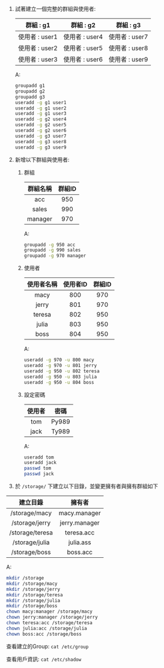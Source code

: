 1. 試著建立一個完整的群組與使用者:

   |   群組 : g1    |   群組 : g2    |   群組 : g3    |
   | :------------: | :------------: | :------------: |
   | 使用者 : user1 | 使用者 : user4 | 使用者 : user7 |
   | 使用者 : user2 | 使用者 : user5 | 使用者 : user8 |
   | 使用者 : user3 | 使用者 : user6 | 使用者 : user9 |

   A:

   ```sh
   groupadd g1
   groupadd g2
   groupadd g3
   useradd -g g1 user1
   useradd -g g1 user2
   useradd -g g1 user3
   useradd -g g2 user4
   useradd -g g2 user5
   useradd -g g2 user6
   useradd -g g3 user7
   useradd -g g3 user8
   useradd -g g3 user9
   ```

   

2. 新增以下群組與使用者:

   1. 群組

      | 群組名稱 | 群組ID |
      | :------: | :----: |
      |   acc    |  950   |
      |  sales   |  990   |
      | manager  |  970   |

      A:

      ```sh
      groupadd -g 950 acc
      groupadd -g 990 sales
      groupadd -g 970 manager
      ```

      

   2. 使用者

      | 使用者名稱 | 使用者ID | 群組ID |
      | :--------: | :------: | :----: |
      |    macy    |   800    |  970   |
      |   jerry    |   801    |  970   |
      |   teresa   |   802    |  950   |
      |   julia    |   803    |  950   |
      |    boss    |   804    |  950   |

      A:

      ```sh
      useradd -g 970 -u 800 macy
      useradd -g 970 -u 801 jerry
      useradd -g 950 -u 802 teresa
      useradd -g 950 -u 803 julia
      useradd -g 950 -u 804 boss
      ```

      

   3. 設定密碼

      | 使用者 | 密碼  |
      | :----: | :---: |
      |  tom   | Py989 |
      |  jack  | Ty989 |

      A:
      
      ```sh
      useradd tom
      useradd jack
      passwd tom
      passwd jack
      ```
      
      

3. 於 `/storage/` 下建立以下目錄，並變更擁有者與擁有群組如下

|    建立目錄     |    擁有者     |
| :-------------: | :-----------: |
|  /storage/macy  | macy.manager  |
| /storage/jerry  | jerry.manager |
| /storage/teresa |  teresa.acc   |
| /storage/julia  |   julia.ass   |
|  /storage/boss  |   boss.acc    |

A:

```sh
mkdir /storage
mkdir /storage/macy
mkdir /storage/jerry
mkdir /storage/teresa
mkdir /storage/julia
mkdir /storage/boss
chown macy:manager /storage/macy
chown jerry:manager /storage/jerry
chown teresa:acc /storage/teresa
chown julia:acc /storage/julia
chown boss:acc /storage/boss
```



查看建立的Group: `cat /etc/group`

查看用戶資訊: `cat /etc/shadow`
